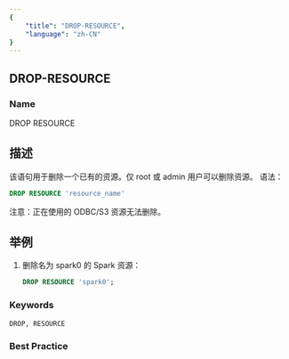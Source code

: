 ```yaml
---
{
    "title": "DROP-RESOURCE",
    "language": "zh-CN"
}
---
```


## DROP-RESOURCE

### Name

DROP RESOURCE

## 描述

该语句用于删除一个已有的资源。仅 root 或 admin 用户可以删除资源。
语法：

```sql
DROP RESOURCE 'resource_name'
```

注意：正在使用的 ODBC/S3 资源无法删除。

## 举例

1. 删除名为 spark0 的 Spark 资源：
    
    ```sql
    DROP RESOURCE 'spark0';
    ```

### Keywords

    DROP, RESOURCE

### Best Practice

